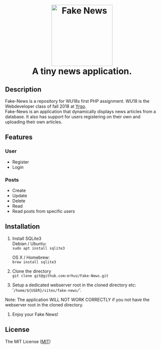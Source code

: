 <h1 align="center">
    <br>
    <a href="http://www.amitmerchant.com/electron-markdownify"><img src="https://i.imgur.com/nvqZ6lT.png" alt="Fake News" width="200"></a>
    <br>
        A tiny news application.
    <br>
</h1>

## Description
Fake-News is a repository for WU18s first PHP assignment. WU18 is the Webdeveloper class of fall 2018 at [Yrgo](https://yrgo.se/).  
Fake-News is an application that dynamically displays news articles from a database. It also has support for users registering on their own and uploading their own articles.

## Features
### User
- Register
- Login

### Posts
- Create
- Update
- Delete
- Read
- Read posts from specific users

## Installation
1. Install SQLite3  
Debian / Ubuntu:  
```sudo apt install sqlite3```  

    OS X / Homebrew:  
    ```brew install sqlite3```  


1. Clone the directory  
```git clone git@github.com:erhuz/Fake-News.git```

1. Setup a dedicated webserver root in the cloned directory etc: '`/home/${USER}/sites/fake-news/`'.  

Note: The application WILL NOT WORK CORRECTLY if you not have the webserver root in the cloned directory.

1. Enjoy your Fake News!

## License

The MIT License ([MIT](https://raw.githubusercontent.com/erhuz/Fake-News/master/LICENSE))

